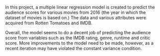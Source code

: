In this project, a multiple linear regression model is created to predict the audience scores
for various movies from 2016 (the year in which the dataset of movies is based on.) The data and various attributes were acquired from Rotten Tomatoes and IMDB.

Overall, the model seems to do a decent job of predicting the audience score from variables such as the IMDB rating, genre, runtime and critic score. More improvements to the model need to be
made, however, as a recent iteration may have violated the constant variance condition.